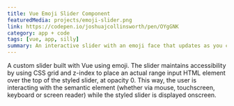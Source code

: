 ```yaml
---
title: Vue Emoji Slider Component
featuredMedia: projects/emoji-slider.png
link: https://codepen.io/joshuajcollinsworth/pen/OYgGNK
category: app + code
tags: [vue, app, silly]
summary: An interactive slider with an emoji face that updates as you change the input.
---
```


A custom slider built with Vue using emoji. The slider maintains accessibility by using CSS grid and z-index to place an actual range input HTML element over the top of the styled slider, at opacity 0. This way, the user is interacting with the semantic element (whether via mouse, touchscreen, keyboard or screen reader) while the styled slider is displayed onscreen.
